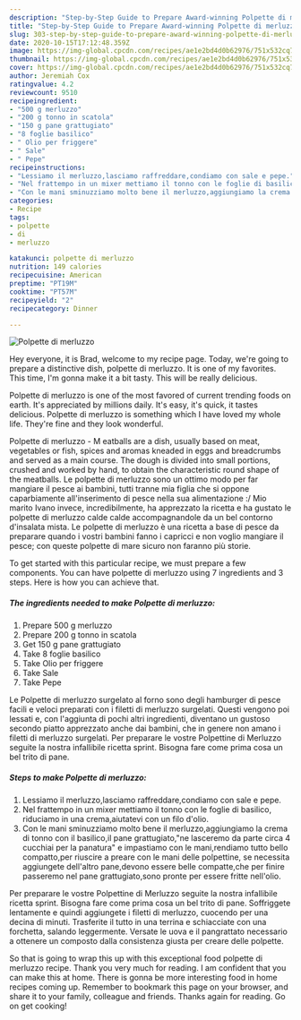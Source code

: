 ```yaml
---
description: "Step-by-Step Guide to Prepare Award-winning Polpette di merluzzo"
title: "Step-by-Step Guide to Prepare Award-winning Polpette di merluzzo"
slug: 303-step-by-step-guide-to-prepare-award-winning-polpette-di-merluzzo
date: 2020-10-15T17:12:48.359Z
image: https://img-global.cpcdn.com/recipes/ae1e2bd4d0b62976/751x532cq70/polpette-di-merluzzo-recipe-main-photo.jpg
thumbnail: https://img-global.cpcdn.com/recipes/ae1e2bd4d0b62976/751x532cq70/polpette-di-merluzzo-recipe-main-photo.jpg
cover: https://img-global.cpcdn.com/recipes/ae1e2bd4d0b62976/751x532cq70/polpette-di-merluzzo-recipe-main-photo.jpg
author: Jeremiah Cox
ratingvalue: 4.2
reviewcount: 9510
recipeingredient:
- "500 g merluzzo"
- "200 g tonno in scatola"
- "150 g pane grattugiato"
- "8 foglie basilico"
- " Olio per friggere"
- " Sale"
- " Pepe"
recipeinstructions:
- "Lessiamo il merluzzo,lasciamo raffreddare,condiamo con sale e pepe."
- "Nel frattempo in un mixer mettiamo il tonno con le foglie di basilico, riduciamo in una crema,aiutatevi con un filo d&#39;olio."
- "Con le mani sminuzziamo molto bene il merluzzo,aggiungiamo la crema di tonno con il basilico,il pane grattugiato,&#34;ne lasceremo da parte circa 4 cucchiai per la panatura&#34; e impastiamo con le mani,rendiamo tutto bello compatto,per riuscire a preare con le mani delle polpettine, se necessita aggiungete dell&#39;altro pane,devono essere belle compatte,che per finire passeremo nel pane grattugiato,sono pronte per essere fritte nell&#39;olio."
categories:
- Recipe
tags:
- polpette
- di
- merluzzo

katakunci: polpette di merluzzo 
nutrition: 149 calories
recipecuisine: American
preptime: "PT19M"
cooktime: "PT57M"
recipeyield: "2"
recipecategory: Dinner

---
```



![Polpette di merluzzo](https://img-global.cpcdn.com/recipes/ae1e2bd4d0b62976/751x532cq70/polpette-di-merluzzo-recipe-main-photo.jpg)

Hey everyone, it is Brad, welcome to my recipe page. Today, we're going to prepare a distinctive dish, polpette di merluzzo. It is one of my favorites. This time, I'm gonna make it a bit tasty. This will be really delicious.

Polpette di merluzzo is one of the most favored of current trending foods on earth. It's appreciated by millions daily. It's easy, it's quick, it tastes delicious. Polpette di merluzzo is something which I have loved my whole life. They're fine and they look wonderful.

Polpette di merluzzo - M eatballs are a dish, usually based on meat, vegetables or fish, spices and aromas kneaded in eggs and breadcrumbs and served as a main course. The dough is divided into small portions, crushed and worked by hand, to obtain the characteristic round shape of the meatballs. Le polpette di merluzzo sono un ottimo modo per far mangiare il pesce ai bambini, tutti tranne mia figlia che si oppone caparbiamente all&#39;inserimento di pesce nella sua alimentazione :/ Mio marito Ivano invece, incredibilmente, ha apprezzato la ricetta e ha gustato le polpette di merluzzo calde calde accompagnandole da un bel contorno d&#39;insalata mista. Le polpette di merluzzo è una ricetta a base di pesce da preparare quando i vostri bambini fanno i capricci e non voglio mangiare il pesce; con queste polpette di mare sicuro non faranno più storie.


To get started with this particular recipe, we must prepare a few components. You can have polpette di merluzzo using 7 ingredients and 3 steps. Here is how you can achieve that.

<!--inarticleads1-->

##### The ingredients needed to make Polpette di merluzzo:

1. Prepare 500 g merluzzo
1. Prepare 200 g tonno in scatola
1. Get 150 g pane grattugiato
1. Take 8 foglie basilico
1. Take  Olio per friggere
1. Take  Sale
1. Take  Pepe


Le Polpette di merluzzo surgelato al forno sono degli hamburger di pesce facili e veloci preparati con i filetti di merluzzo surgelati. Questi vengono poi lessati e, con l&#39;aggiunta di pochi altri ingredienti, diventano un gustoso secondo piatto apprezzato anche dai bambini, che in genere non amano i filetti di merluzzo surgelati. Per preparare le vostre Polpettine di Merluzzo seguite la nostra infallibile ricetta sprint. Bisogna fare come prima cosa un bel trito di pane. 

<!--inarticleads2-->

##### Steps to make Polpette di merluzzo:

1. Lessiamo il merluzzo,lasciamo raffreddare,condiamo con sale e pepe.
1. Nel frattempo in un mixer mettiamo il tonno con le foglie di basilico, riduciamo in una crema,aiutatevi con un filo d&#39;olio.
1. Con le mani sminuzziamo molto bene il merluzzo,aggiungiamo la crema di tonno con il basilico,il pane grattugiato,&#34;ne lasceremo da parte circa 4 cucchiai per la panatura&#34; e impastiamo con le mani,rendiamo tutto bello compatto,per riuscire a preare con le mani delle polpettine, se necessita aggiungete dell&#39;altro pane,devono essere belle compatte,che per finire passeremo nel pane grattugiato,sono pronte per essere fritte nell&#39;olio.


Per preparare le vostre Polpettine di Merluzzo seguite la nostra infallibile ricetta sprint. Bisogna fare come prima cosa un bel trito di pane. Soffriggete lentamente e quindi aggiungete i filetti di merluzzo, cuocendo per una decina di minuti. Trasferite il tutto in una terrina e schiacciate con una forchetta, salando leggermente. Versate le uova e il pangrattato necessario a ottenere un composto dalla consistenza giusta per creare delle polpette. 

So that is going to wrap this up with this exceptional food polpette di merluzzo recipe. Thank you very much for reading. I am confident that you can make this at home. There is gonna be more interesting food in home recipes coming up. Remember to bookmark this page on your browser, and share it to your family, colleague and friends. Thanks again for reading. Go on get cooking!
